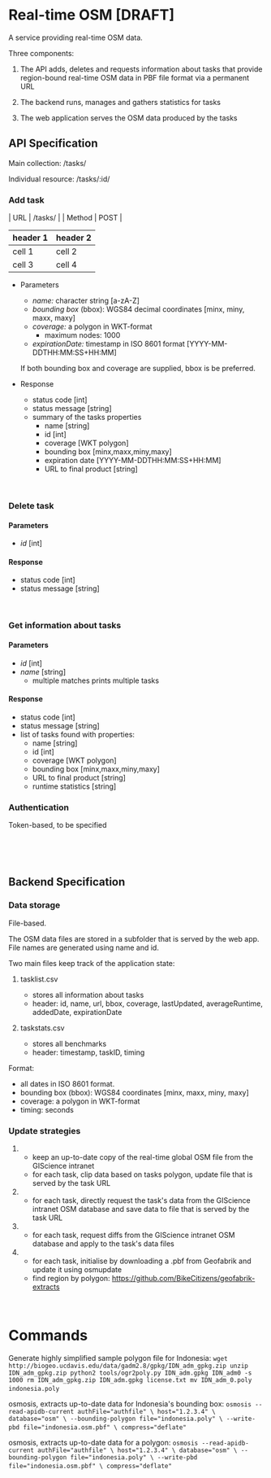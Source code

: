 # Real-time OSM [DRAFT]

A service providing real-time OSM data.

Three components:

1. The API adds, deletes and requests information about tasks that provide region-bound real-time
   OSM data in PBF file format via a permanent URL

2. The backend runs, manages and gathers statistics for tasks

3. The web application serves the OSM data produced by the tasks


## API Specification

Main collection: /tasks/

Individual resource: /tasks/:id/


### Add task

|  URL    | /tasks/ |
|  Method | POST    |

| header 1 | header 2 |
| -------- | -------- |
| cell 1   | cell 2   |
| cell 3   | cell 4   |

* Parameters

	- *name:* character string [a-zA-Z]
	- *bounding box* (bbox): WGS84 decimal coordinates [minx, miny, maxx, maxy]
	- *coverage:* a polygon in WKT-format
		- maximum nodes: 1000
	- *expirationDate:* timestamp in ISO 8601 format [YYYY-MM-DDTHH:MM:SS+HH:MM]

	If both bounding box and coverage are supplied, bbox is be preferred.


* Response

	- status code [int]
	- status message [string]
	- summary of the tasks properties
		- name [string]
		- id [int]
		- coverage [WKT polygon]
		- bounding box [minx,maxx,miny,maxy]
		- expiration date [YYYY-MM-DDTHH:MM:SS+HH:MM]
		- URL to final product [string]

&nbsp;


### Delete task

#### Parameters

- *id* [int]

#### Response

- status code [int]
- status message [string]

&nbsp;


### Get information about tasks

#### Parameters
- *id* [int]
- *name* [string] 
    - multiple matches prints multiple tasks

#### Response

- status code [int]
- status message [string]
- list of tasks found with properties:
    - name [string]
    - id [int]
    - coverage [WKT polygon]
    - bounding box [minx,maxx,miny,maxy]
    - URL to final product [string]
    - runtime statistics [string]


### Authentication

Token-based, to be specified




&nbsp;

&nbsp;




## Backend Specification

### Data storage 

File-based. 

The OSM data files are stored in a subfolder that is served by
the web app. File names are generated using name and id.

Two main files keep track of the application state:

1. tasklist.csv
    - stores all information about tasks
	- header: id, name, url, bbox, coverage, lastUpdated, averageRuntime,
	  addedDate, expirationDate

2. taskstats.csv
    - stores all benchmarks
    - header: timestamp, taskID, timing

Format:
- all dates in ISO 8601 format.
- bounding box (bbox): WGS84 coordinates [minx, maxx, miny, maxy]
- coverage: a polygon in WKT-format
- timing: seconds



### Update strategies

1. 
    - keep an up-to-date copy of the real-time global OSM file from the GIScience intranet
    - for each task, clip data based on tasks polygon, update file that is
      served by the task URL

2. 
    - for each task, directly request the task's data from the GIScience
      intranet OSM database and save data to file that is served by the task URL

3.  
    - for each task, request diffs from the GIScience intranet OSM database and
      apply to the task's data files

4.
	- for each task, initialise by downloading a .pbf from Geofabrik and update it using osmupdate
	- find region by polygon: https://github.com/BikeCitizens/geofabrik-extracts

&nbsp;


# Commands

Generate highly simplified sample polygon file for Indonesia:
`
wget http://biogeo.ucdavis.edu/data/gadm2.8/gpkg/IDN_adm_gpkg.zip
unzip IDN_adm_gpkg.zip
python2 tools/ogr2poly.py IDN_adm.gpkg IDN_adm0 -s 1000
rm IDN_adm_gpkg.zip IDN_adm.gpkg license.txt
mv IDN_adm_0.poly indonesia.poly
`
&nbsp;

osmosis, extracts up-to-date data for Indonesia's bounding box:
`
osmosis --read-apidb-current authFile="authfile" \
                             host="1.2.3.4" \
                             database="osm" \
        --bounding-polygon file="indonesia.poly" \
        --write-pbd file="indonesia.osm.pbf" \
                    compress="deflate"
`
&nbsp;

osmosis, extracts up-to-date data for a polygon:
`
osmosis --read-apidb-current authFile="authfile" \
                             host="1.2.3.4" \
                             database="osm" \
        --bounding-polygon file="indonesia.poly" \
        --write-pbd file="indonesia.osm.pbf" \
                    compress="deflate"
`
&nbsp;

